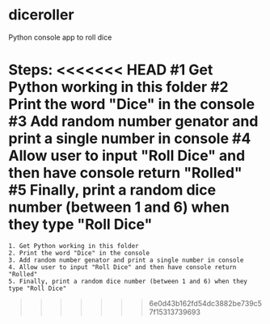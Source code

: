 # diceroller
Python console app to roll dice


Steps: 
<<<<<<< HEAD
    #1 Get Python working in this folder
    #2 Print the word "Dice" in the console
    #3 Add random number genator and print a single number in console
    #4 Allow user to input "Roll Dice" and then have console return "Rolled"
    #5 Finally, print a random dice number (between 1 and 6) when they type "Roll Dice"
=======
    1. Get Python working in this folder
    2. Print the word "Dice" in the console
    3. Add random number genator and print a single number in console
    4. Allow user to input "Roll Dice" and then have console return "Rolled"
    5. Finally, print a random dice number (between 1 and 6) when they type "Roll Dice"
>>>>>>> 6e0d43b162fd54dc3882be739c57f15313739693
